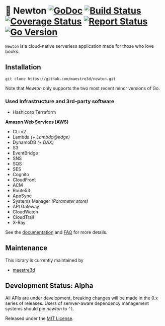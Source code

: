 # :book: Newton [![GoDoc][doc-img]][doc] [![Build Status][ci-img]][ci] [![Coverage Status][cov-img]][cov] [![Report Status][rep-img]][rep] [![Go Version][go-img]][go]
`Newton` is a cloud-native serverless application made for those who love books.

## Installation

`git clone https://github.com/maestre3d/newton.git`

Note that _Newton_ only supports the two most recent minor versions of Go.

### Used Infrastructure and 3rd-party software
- Hashicorp Terraform

**Amazon Web Services (AWS)**
- CLi v2
- Lambda _(+ Lambda@edge)_
- DynamoDB _(+ DAX)_
- S3
- EventBridge
- SNS
- SQS
- SES
- Cognito
- CloudFront
- ACM
- Route53
- AppSync
- Systems Manager _(Parameter store)_
- API Gateway
- CloudWatch
- CloudTrail
- X-Ray

See the [documentation][docs] and [FAQ](FAQ.md) for more details.

## Maintenance
This library is currently maintained by
- [maestre3d][maintainer]

## Development Status: Alpha

All APIs are under development, breaking changes will be made in the 0.x series
of releases. Users of semver-aware dependency management systems should pin
_newton_ to `^1`.

Released under the [MIT License](LICENSE).

[doc-img]: https://pkg.go.dev/badge/github.com/maestre3d/newton
[doc]: https://pkg.go.dev/github.com/maestre3d/newton
[docs]: https://github.com/maestre3d/newton/tree/master/docs
[ci-img]: https://github.com/maestre3d/newton/workflows/Go/badge.svg?branch=master
[ci]: https://github.com/maestre3d/newton/actions
[go-img]: https://img.shields.io/github/go-mod/go-version/maestre3d/newton?style=square
[go]: https://github.com/maestre3d/newton/blob/master/go.mod
[rep-img]: https://goreportcard.com/badge/github.com/maestre3d/newton
[rep]: https://goreportcard.com/report/github.com/maestre3d/newton
[cov-img]: https://codecov.io/gh/maestre3d/newton/branch/master/graph/badge.svg
[cov]: https://codecov.io/gh/maestre3d/newton
[maintainer]: https://github.com/maestre3d
